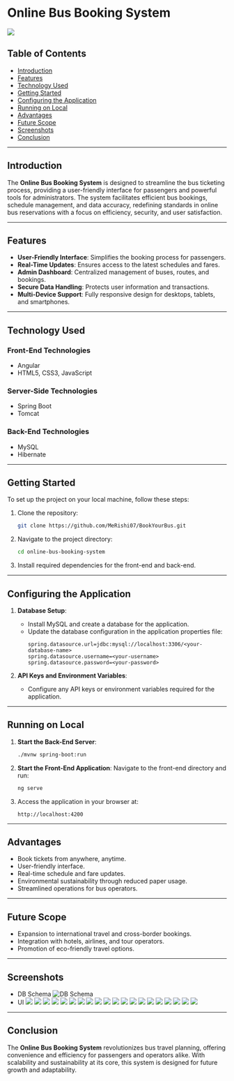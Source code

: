 # Online Bus Booking System

![](https://cdn.dribbble.com/users/701195/screenshots/4469857/attachments/1013700/real_pixel.jpg?resize=800x600&vertical=center)

## Table of Contents
- [Introduction](#introduction)
- [Features](#features)
- [Technology Used](#technology-used)
- [Getting Started](#getting-started)
- [Configuring the Application](#configuring-the-application)
- [Running on Local](#running-on-local)
- [Advantages](#advantages)
- [Future Scope](#future-scope)
- [Screenshots](#screenshots)
- [Conclusion](#conclusion)

---

## Introduction
The **Online Bus Booking System** is designed to streamline the bus ticketing process, providing a user-friendly interface for passengers and powerful tools for administrators. The system facilitates efficient bus bookings, schedule management, and data accuracy, redefining standards in online bus reservations with a focus on efficiency, security, and user satisfaction.

---

## Features
- **User-Friendly Interface**: Simplifies the booking process for passengers.
- **Real-Time Updates**: Ensures access to the latest schedules and fares.
- **Admin Dashboard**: Centralized management of buses, routes, and bookings.
- **Secure Data Handling**: Protects user information and transactions.
- **Multi-Device Support**: Fully responsive design for desktops, tablets, and smartphones.

---

## Technology Used
### Front-End Technologies
- Angular
- HTML5, CSS3, JavaScript

### Server-Side Technologies
- Spring Boot
- Tomcat

### Back-End Technologies
- MySQL
- Hibernate

---

## Getting Started
To set up the project on your local machine, follow these steps:

1. Clone the repository:
   ```bash
   git clone https://github.com/MeRishi07/BookYourBus.git
   ```
2. Navigate to the project directory:
   ```bash
   cd online-bus-booking-system
   ```
3. Install required dependencies for the front-end and back-end.

---

## Configuring the Application
1. **Database Setup**:
   - Install MySQL and create a database for the application.
   - Update the database configuration in the application properties file:
     ```properties
     spring.datasource.url=jdbc:mysql://localhost:3306/<your-database-name>
     spring.datasource.username=<your-username>
     spring.datasource.password=<your-password>
     ```

2. **API Keys and Environment Variables**:
   - Configure any API keys or environment variables required for the application.

---

## Running on Local
1. **Start the Back-End Server**:
   ```bash
   ./mvnw spring-boot:run
   ```
2. **Start the Front-End Application**:
   Navigate to the front-end directory and run:
   ```bash
   ng serve
   ```
3. Access the application in your browser at:
   ```
   http://localhost:4200
   ```

---

## Advantages
- Book tickets from anywhere, anytime.
- User-friendly interface.
- Real-time schedule and fare updates.
- Environmental sustainability through reduced paper usage.
- Streamlined operations for bus operators.

---

## Future Scope
- Expansion to international travel and cross-border bookings.
- Integration with hotels, airlines, and tour operators.
- Promotion of eco-friendly travel options.

---

## Screenshots
- DB Schema
  ![DB Schema](https://github.com/MeRishi07/BookYourBus/blob/44bc81bdfb69bb1acf5978e30e7f373a3f4b430e/Screenshots/Picture2.jpg)
- UI
  ![](https://github.com/MeRishi07/BookYourBus/blob/803331cb2733262ed4f141b23be136af2f7d8c3f/Screenshots/Picture1.png)
  ![](https://github.com/MeRishi07/BookYourBus/blob/803331cb2733262ed4f141b23be136af2f7d8c3f/Screenshots/Q.jpg)
  ![](https://github.com/MeRishi07/BookYourBus/blob/803331cb2733262ed4f141b23be136af2f7d8c3f/Screenshots/Picture3.jpg)
  ![](https://github.com/MeRishi07/BookYourBus/blob/803331cb2733262ed4f141b23be136af2f7d8c3f/Screenshots/Picture4.jpg)
  ![](https://github.com/MeRishi07/BookYourBus/blob/803331cb2733262ed4f141b23be136af2f7d8c3f/Screenshots/Picture5.jpg)
  ![](https://github.com/MeRishi07/BookYourBus/blob/803331cb2733262ed4f141b23be136af2f7d8c3f/Screenshots/Picture6.jpg)
  ![](https://github.com/MeRishi07/BookYourBus/blob/803331cb2733262ed4f141b23be136af2f7d8c3f/Screenshots/Picture7.jpg)
  ![](https://github.com/MeRishi07/BookYourBus/blob/803331cb2733262ed4f141b23be136af2f7d8c3f/Screenshots/Picture8.jpg)
  ![](https://github.com/MeRishi07/BookYourBus/blob/803331cb2733262ed4f141b23be136af2f7d8c3f/Screenshots/Picture9.jpg)
  ![](https://github.com/MeRishi07/BookYourBus/blob/803331cb2733262ed4f141b23be136af2f7d8c3f/Screenshots/Picture10.jpg)
  ![](https://github.com/MeRishi07/BookYourBus/blob/803331cb2733262ed4f141b23be136af2f7d8c3f/Screenshots/Picture11.jpg)
  ![](https://github.com/MeRishi07/BookYourBus/blob/803331cb2733262ed4f141b23be136af2f7d8c3f/Screenshots/Picture12.jpg)
  ![](https://github.com/MeRishi07/BookYourBus/blob/803331cb2733262ed4f141b23be136af2f7d8c3f/Screenshots/Picture13.jpg)
  ![](https://github.com/MeRishi07/BookYourBus/blob/803331cb2733262ed4f141b23be136af2f7d8c3f/Screenshots/Picture14.jpg)
  ![](https://github.com/MeRishi07/BookYourBus/blob/803331cb2733262ed4f141b23be136af2f7d8c3f/Screenshots/Picture15.jpg)
  ![](https://github.com/MeRishi07/BookYourBus/blob/803331cb2733262ed4f141b23be136af2f7d8c3f/Screenshots/Picture16.jpg)
  ![](https://github.com/MeRishi07/BookYourBus/blob/803331cb2733262ed4f141b23be136af2f7d8c3f/Screenshots/Picture17.jpg)
  ![](https://github.com/MeRishi07/BookYourBus/blob/803331cb2733262ed4f141b23be136af2f7d8c3f/Screenshots/Picture18.jpg)
  ![](https://github.com/MeRishi07/BookYourBus/blob/803331cb2733262ed4f141b23be136af2f7d8c3f/Screenshots/Picture19.jpg)
  ![](https://github.com/MeRishi07/BookYourBus/blob/803331cb2733262ed4f141b23be136af2f7d8c3f/Screenshots/Picture20.jpg)


---

## Conclusion
The **Online Bus Booking System** revolutionizes bus travel planning, offering convenience and efficiency for passengers and operators alike. With scalability and sustainability at its core, this system is designed for future growth and adaptability.


